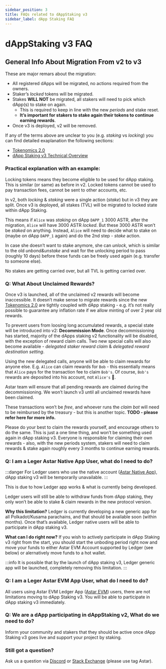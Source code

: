 ```yaml
---
sidebar_position: 3
title: FAQs related to dAppStaking v3
sidebar_label: dApp Staking FAQ
---
```


# dAppStaking v3 FAQ

## General Info About Migration From v2 to v3

These are major remars about the migration:

- All registered dApps will be migrated, no actions required from the owners.
- Staker’s _locked_ tokens will be migrated.
- Stakes **WILL NOT** be migrated, all stakers will need to pick which dApp(s) to stake on again.
  - This is required to keep in line with the new _periods_ and stake reset.
  - **It’s important for stakers to stake again their tokens to continue earning rewards**.
- Once v3 is deployed, v2 will be removed.

If any of the terms above are unclear to you (e.g. _staking_ vs _locking_) you can find detailed exaplanation the following sections:

- [Tokenomics 2.0](/docs/learn/tokenomics2/)
- [dApp Staking v3 Technical Overview](/docs/learn/dapp-staking-v3/dapp-staking-protocol.md)

### Practical explanation with an example:

Locking tokens means they become eligible to be used for dApp staking. This is similar (or same) as before in v2. Locked tokens cannot be used to pay transaction fees, cannot be sent to other accounts, etc.

In v2, both _locking_ & _staking_ were a single action (_stake_) but in v3 they are split. Once v3 is deployed, all stakes (TVL) will be migrated to locked state within dApp Staking.

This means if `Alice` was _staking_ on dApp `DAPP_1` 3000 ASTR, after the migration, `Alice` will have 3000 ASTR _locked_. But these 3000 ASTR won’t be _staked_ on anything. Instead, `Alice` will need to decide what to stake on (maybe on dApp `DAPP_1` again) and do the 2nd step - _stake_ action.

In case she doesn’t want to stake anymore, she can _unlock_, which is similar to the old _unbond&unstake_ and wait for the unlocking period to pass (roughly 10 days) before these funds can be freely used again (e.g. transfer to someone else).

No stakes are getting carried over, but all TVL is getting carried over.

### Q: What About Unclaimed Rewards?
Once v3 is launched, all of the unclaimed v2 rewards will become inaccessible. It doesn’t make sense to migrate rewards since the new [Tokenomics 2.0](/docs/learn/tokenomics2/) are tightly coupled with dApp staking - e.g. it’s not really possible to guarantee any inflation rate if we allow minting of over 2 year old rewards.

To prevent users from loosing long accumulated rewards, a special state will be introduced into v2: **Decommission Mode**. Once decommissioning has started, majority of the dApps staking v2 functionality will be disabled, with the exception of reward claim calls. Two new special calls will also become available - _delegated staker reward claim_ & _delegated reward destination setting_.

Using the new delegated calls, anyone will be able to claim rewards for anyone else. E.g. `Alice` can claim rewards for `Bob` - this essentially means that `Alice` pays for the transaction fee to claim `Bob's`. Of course, `Bob's` rewards are deposited into his account, not `Alice's` :slightly_smiling_face:.

Astar team will ensure that all pending rewards are claimed during the decommissioning. We won’t launch v3 until all unclaimed rewards have been claimed.

These transactions won’t be _free_, and whoever runs the _claim bot_ will need to be reimbursed by the treasury - but this is another topic. **TODO - please refer here for more info.**

Please do your best to claim the rewards yourself, and encourage others to do the same. This is just a one time thing, and won’t be something used again in dApp staking v3. Everyone is responsible for claiming their own rewards - also, with the new periods system, stakers will need to claim rewards & stake again roughly every 3 months to continue earning rewards.


### Q: I am a Leger Astar Native App User, what do I need to do?

:::danger
For Ledger users who use the native account ([Astar Native App](https://support.ledger.com/hc/en-us/articles/10971402968733-Astar-ASTR)), dApp staking v3 will be temporarily unavailable.
:::

This is due to how Ledger app works & what is currently being developed.

Ledger users will still be able to withdraw funds from dApp staking, they only won’t be able to stake & claim rewards in the new protocol version.

**Why this limitation?**
Ledger is currently developing a new generic app for all Polkadot/Kusama parachains, and that should be available soon (within months). Once that’s available, Ledger native users will be able to participate in dApp staking v3.

**What can I do right now?**
If you wish to actively participate in dApp Staking v3 right from the start, you should start the unboding period right now and move your funds to either Astar EVM Account supported by Ledger (see below) or alernatively move funds to a hot wallet.

:::info 
It is possible that by the launch of dApp staking v3, Ledger generic app will be launched, completely removing this limitation.
:::

### Q: I am a Leger Astar EVM App User, what do I need to do?
All users using Astar EVM Ledger App ([Astar EVM](https://support.ledger.com/hc/en-us/articles/5555310160669-Astar-EVM-ASTR)) users, there are not limitations moving to dApp Staking v3. You will be able to participate in dApp staking v3 immediately.


### Q: We are a dApp participating in dAppStaking v2, What do we need to do?

Inform your community and stakers that they should be active once dApp Staking v3 goes live and support your project by staking.


### Still got a question?

 Ask us a question via [Discord](https://discord.com/invite/astarnetwork) or [Stack Exchange](https://substrate.stackexchange.com/questions/tagged/astar) (please use tag Astar).